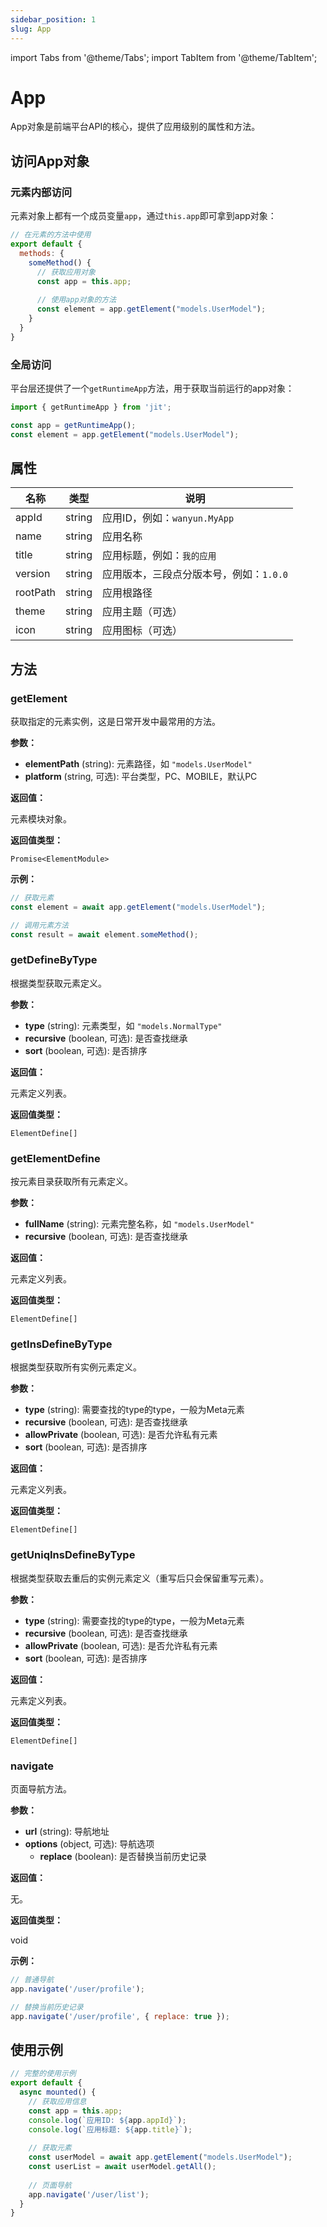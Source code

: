 ```yaml
---
sidebar_position: 1
slug: App
---
```


import Tabs from '@theme/Tabs';
import TabItem from '@theme/TabItem';

# App
App对象是前端平台API的核心，提供了应用级别的属性和方法。

## 访问App对象
### 元素内部访问
元素对象上都有一个成员变量`app`，通过`this.app`即可拿到app对象：

```javascript
// 在元素的方法中使用
export default {
  methods: {
    someMethod() {
      // 获取应用对象
      const app = this.app;
      
      // 使用app对象的方法
      const element = app.getElement("models.UserModel");
    }
  }
}
```

### 全局访问
平台层还提供了一个`getRuntimeApp`方法，用于获取当前运行的app对象：

```javascript
import { getRuntimeApp } from 'jit';

const app = getRuntimeApp();
const element = app.getElement("models.UserModel");
```

## 属性
| 名称 | 类型 | 说明 |
|------|------|------|
| appId | string | 应用ID，例如：`wanyun.MyApp` |
| name | string | 应用名称 |
| title | string | 应用标题，例如：`我的应用` |
| version | string | 应用版本，三段点分版本号，例如：`1.0.0` |
| rootPath | string | 应用根路径 |
| theme | string | 应用主题（可选） |
| icon | string | 应用图标（可选） |

## 方法 
### getElement
获取指定的元素实例，这是日常开发中最常用的方法。

**参数：**

* **elementPath** (string): 元素路径，如 `"models.UserModel"`
* **platform** (string, 可选): 平台类型，PC、MOBILE，默认PC

**返回值：** 

元素模块对象。

**返回值类型：** 

`Promise<ElementModule>`

**示例：**

```javascript
// 获取元素
const element = await app.getElement("models.UserModel");

// 调用元素方法
const result = await element.someMethod();
```

### getDefineByType
根据类型获取元素定义。

**参数：**

* **type** (string): 元素类型，如 `"models.NormalType"`
* **recursive** (boolean, 可选): 是否查找继承
* **sort** (boolean, 可选): 是否排序

**返回值：** 

元素定义列表。

**返回值类型：** 

`ElementDefine[]`

### getElementDefine
按元素目录获取所有元素定义。

**参数：**

* **fullName** (string): 元素完整名称，如 `"models.UserModel"`
* **recursive** (boolean, 可选): 是否查找继承

**返回值：** 

元素定义列表。

**返回值类型：** 

`ElementDefine[]`

### getInsDefineByType
根据类型获取所有实例元素定义。

**参数：**

* **type** (string): 需要查找的type的type，一般为Meta元素
* **recursive** (boolean, 可选): 是否查找继承
* **allowPrivate** (boolean, 可选): 是否允许私有元素
* **sort** (boolean, 可选): 是否排序

**返回值：** 

元素定义列表。

**返回值类型：** 

`ElementDefine[]`

### getUniqInsDefineByType
根据类型获取去重后的实例元素定义（重写后只会保留重写元素）。

**参数：**

* **type** (string): 需要查找的type的type，一般为Meta元素
* **recursive** (boolean, 可选): 是否查找继承
* **allowPrivate** (boolean, 可选): 是否允许私有元素
* **sort** (boolean, 可选): 是否排序

**返回值：** 

元素定义列表。

**返回值类型：** 

`ElementDefine[]`

### navigate
页面导航方法。

**参数：**

* **url** (string): 导航地址
* **options** (object, 可选): 导航选项
  * **replace** (boolean): 是否替换当前历史记录

**返回值：** 

无。

**返回值类型：** 

void

**示例：**

<Tabs>
<TabItem value="normal" label="普通导航">

```javascript
// 普通导航
app.navigate('/user/profile');
```

</TabItem>
<TabItem value="replace" label="替换导航">

```javascript
// 替换当前历史记录
app.navigate('/user/profile', { replace: true });
```

</TabItem>
</Tabs>

## 使用示例
```javascript
// 完整的使用示例
export default {
  async mounted() {
    // 获取应用信息
    const app = this.app;
    console.log(`应用ID: ${app.appId}`);
    console.log(`应用标题: ${app.title}`);
    
    // 获取元素
    const userModel = await app.getElement("models.UserModel");
    const userList = await userModel.getAll();
    
    // 页面导航
    app.navigate('/user/list');
  }
}
``` 